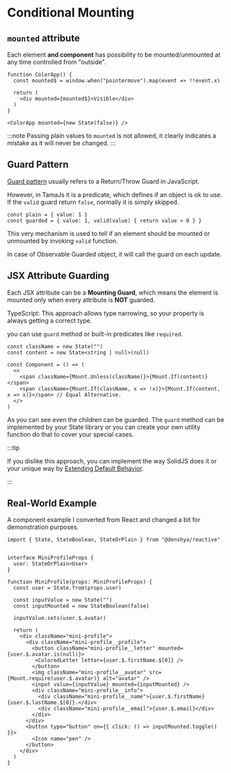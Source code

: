 # Conditional Mounting

## `mounted` attribute

Each element **and component** has possibility to be mounted/unmounted at any time controlled from "outside".

```tsx
function ColorApp() {
  const mounted$ = window.when("pointermove").map(event => !!event.x)

  return (
    <div mounted={mounted$}>Visible</div>
  )
}

<ColorApp mounted={new State(false)} />
```

:::note
Passing plain values to `mounted` is not allowed, it clearly indicates a mistake as it will never be changed.
:::

## Guard Pattern

[Guard pattern](https://en.wikipedia.org/wiki/Guard_(computer_science)) usually refers to a Return/Throw Guard in JavaScript.

However, in TamaJs it is a predicate, which defines if an object is ok to use. If the `valid` guard return `false`, normally it is simply skipped.

```tsx
const plain = { value: 1 }
const guarded = { value: 1, valid(value) { return value > 0 } }
```

This very mechanism is used to tell if an element should be mounted or unmounted by invoking `valid` function.

In case of Observable Guarded object, it will call the guard on each update.

## JSX Attribute Guarding

Each JSX attribute can be a **Mounting Guard**, which means the element is mounted only when every attribute is **NOT** guarded.

TypeScript: This approach allows type narrowing, so your property is always getting a correct type.

you can use `guard` method or built-in predicates like `required`.

```tsx
const className = new State("")
const content = new State<string | null>(null)

const Component = () => (
  <>
    <span className={Mount.Unless(className)}>{Mount.If(content)}</span>
    <span className={Mount.If(className, x => !x)}>{Mount.If(content, x => x)}</span> // Equal Alternative.
  </>
)
```

As you can see even the children can be guarded. The `guard` method can be implemented by your State library or you can create your own utility function do that to cover your special cases.

:::tip

If you dislike this approach, you can implement the way SolidJS does it or your unique way by [Extending Default Behavior](../custom/custom-jsx.md).

:::

## Real-World Example

A component example I converted from React and changed a bit for demonstration purposes.

```tsx
import { State, StateBoolean, StateOrPlain } from "@denshya/reactive"


interface MiniProfileProps {
  user: StateOrPlain<User>
}

function MiniProfile(props: MiniProfileProps) {
  const user = State.from(props.user)

  const inputValue = new State("")
  const inputMounted = new StateBoolean(false)

  inputValue.sets(user.$.avatar)

  return (
    <div className="mini-profile">
      <div className="mini-profile__profile">
        <button className="mini-profile__letter" mounted={user.$.avatar.is(null)}>
         <ColoredLetter letter={user.$.firstName.$[0]} />
        </button>
        <img className="mini-profile__avatar" src={Mount.require(user.$.avatar)} alt="avatar" />
        <input value={inputValue} mounted={inputMounted} />
        <div className="mini-profile__info">
          <div className="mini-profile__name">{user.$.firstName} {user.$.lastName.$[0]}.</div>
          <div className="mini-profile__email">{user.$.email}</div>
        </div>
      </div>
      <button type="button" on={{ click: () => inputMounted.toggle() }}>
        <Icon name="pen" />
      </button>
    </div>
  )
}
```
